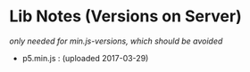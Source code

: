 # Lib Notes (Versions on Server)

_only needed for min.js-versions, which should be avoided_

- p5.min.js : (uploaded 2017-03-29)